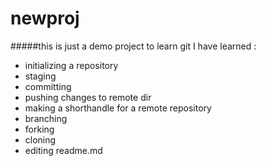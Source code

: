 # newproj
#####this is just a demo project to learn git
I have learned :
- initializing a repository
- staging
- committing
- pushing changes to remote dir
- making a shorthandle for a remote repository
- branching
- forking
- cloning
- editing readme.md
